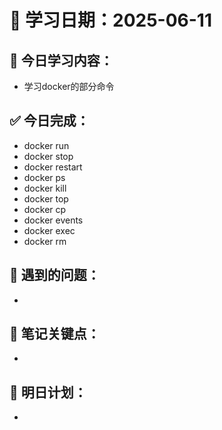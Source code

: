 # 📅 学习日期：2025-06-11

## 📌 今日学习内容：
- 学习docker的部分命令 


## ✅ 今日完成：
- docker run
- docker stop
- docker restart
- docker ps
- docker kill
- docker top
- docker cp
- docker events
- docker exec
- docker rm

## 🤔 遇到的问题：
- 

## 📓 笔记关键点：
- 

## 🚀 明日计划：
- 
